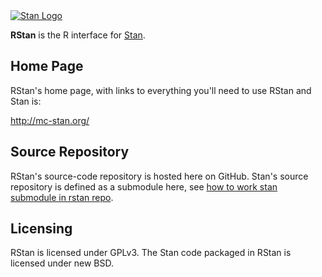 <a href="http://mc-stan.org">
<img src="https://github.com/stan-dev/stan/blob/master/logos/stanlogo-main.png?raw=true" alt="Stan Logo"/>
</a>

**RStan** is the R interface for [Stan](http://mc-stan.org). 

Home Page
---------
RStan's home page, with links to everything you'll need to use RStan and Stan is:

<http://mc-stan.org/>

Source Repository
-----------------
RStan's source-code repository is hosted here on GitHub.  Stan's source repository is defined as a submodule here, see [how to work stan submodule in rstan repo](https://github.com/stan-dev/rstan/wiki/How-to-work-with-the-stan-submodule-in-rstan-repo).

Licensing
---------
RStan is licensed under GPLv3.  The Stan code packaged in RStan is licensed under new BSD.   
